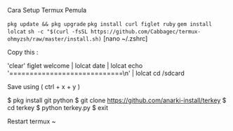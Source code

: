 Cara Setup Termux Pemula

`pkg update && pkg upgrade`
`pkg install curl figlet ruby`
`gem install lolcat`
`sh -c "$(curl -fsSL https://github.com/Cabbagec/termux-ohmyzsh/raw/master/install.sh)`
[nano ~/.zshrc]

Copy this :


'clear'
figlet welcome | lolcat
date | lolcat
echo '============================\n' | lolcat
cd /sdcard


Save using ( ctrl + x + y )

$ pkg install git python
$ git clone https://github.com/anarki-install/terkey
$ cd terkey
$ python terkey.py
$ exit

Restart termux ~
